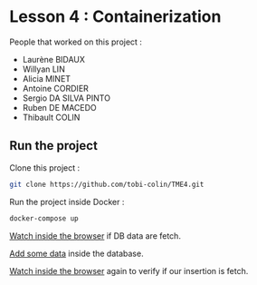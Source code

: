 # Lesson 4 : Containerization

People that worked on this project :

- Laurène BIDAUX
- Willyan LIN
- Alicia MINET
- Antoine CORDIER
- Sergio DA SILVA PINTO
- Ruben DE MACEDO
- Thibault COLIN

## Run the project

Clone this project :

```sh
git clone https://github.com/tobi-colin/TME4.git
```

Run the project inside Docker :

```sh
docker-compose up
```

<a href="http://localhost:3000/seafood?id=2fb4d4e0-4625-49b3-add0-b68e13072254">Watch inside the  browser</a> if DB data are fetch.

<a href="http://localhost:3000/seafood/create?info={}&id=2fb4d4e0-4625-49b3-add0-b68e13072254">Add some data</a> inside the database.

<a href="http://localhost:3000/seafood?id=2fb4d4e0-4625-49b3-add0-b68e13072254">Watch inside the  browser</a> again to verify if our insertion is fetch.
